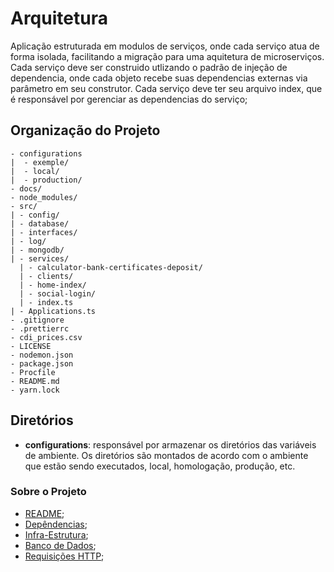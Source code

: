 # Arquitetura
Aplicação estruturada em modulos de serviços, onde cada serviço atua de forma isolada, facilitando a migração para uma aquitetura de microserviços.
Cada serviço deve ser construido utlizando o padrão de injeção de dependencia, onde cada objeto recebe suas dependencias externas via parâmetro em seu construtor. Cada serviço deve ter seu arquivo index, que é responsável por gerenciar as dependencias do serviço;

## Organização do Projeto
```text
- configurations
|  - exemple/
|  - local/
|  - production/
- docs/
- node_modules/
- src/
| - config/
| - database/
| - interfaces/
| - log/
| - mongodb/
| - services/
  | - calculator-bank-certificates-deposit/
  | - clients/
  | - home-index/
  | - social-login/
  | - index.ts
| - Applications.ts
- .gitignore
- .prettierrc
- cdi_prices.csv
- LICENSE
- nodemon.json
- package.json
- Procfile
- README.md
- yarn.lock
```
## Diretórios
- **configurations**: responsável por armazenar os diretórios das variáveis de ambiente. Os diretórios são montados de acordo com o ambiente que estão sendo executados, local, homologação, produção, etc.





### Sobre o Projeto
- [README](../README.md);
- [Depêndencias](DEPENDENCIAS.md);
- [Infra-Estrutura](INFRA.md);
- [Banco de Dados](BD.md);
- [Requisições HTTP](HTTP.md);